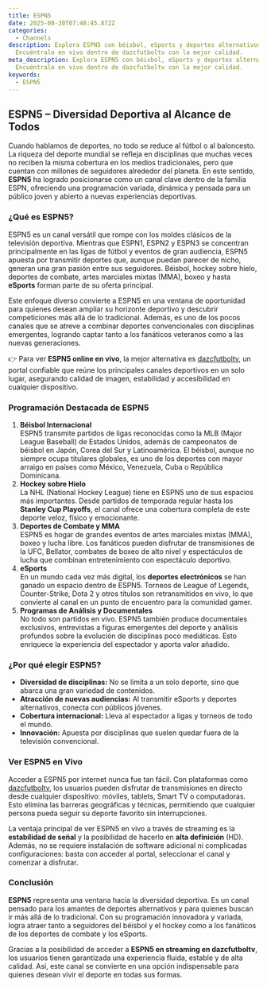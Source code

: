 ```yaml
---
title: ESPN5
date: 2025-08-30T07:48:45.872Z
categories:
  - Channels
description: Explora ESPN5 con béisbol, eSports y deportes alternativos.
  Encuéntralo en vivo dentro de dazcfutboltv con la mejor calidad.
meta_description: Explora ESPN5 con béisbol, eSports y deportes alternativos.
  Encuéntralo en vivo dentro de dazcfutboltv con la mejor calidad.
keywords:
  - ESPN5
---
```

<!--StartFragment-->

## ESPN5 – Diversidad Deportiva al Alcance de Todos

Cuando hablamos de deportes, no todo se reduce al fútbol o al baloncesto. La riqueza del deporte mundial se refleja en disciplinas que muchas veces no reciben la misma cobertura en los medios tradicionales, pero que cuentan con millones de seguidores alrededor del planeta. En este sentido, **ESPN5** ha logrado posicionarse como un canal clave dentro de la familia ESPN, ofreciendo una programación variada, dinámica y pensada para un público joven y abierto a nuevas experiencias deportivas.

### ¿Qué es ESPN5?

ESPN5 es un canal versátil que rompe con los moldes clásicos de la televisión deportiva. Mientras que ESPN1, ESPN2 y ESPN3 se concentran principalmente en las ligas de fútbol y eventos de gran audiencia, ESPN5 apuesta por transmitir deportes que, aunque puedan parecer de nicho, generan una gran pasión entre sus seguidores. Béisbol, hockey sobre hielo, deportes de combate, artes marciales mixtas (MMA), boxeo y hasta **eSports** forman parte de su oferta principal.

Este enfoque diverso convierte a ESPN5 en una ventana de oportunidad para quienes desean ampliar su horizonte deportivo y descubrir competiciones más allá de lo tradicional. Además, es uno de los pocos canales que se atreve a combinar deportes convencionales con disciplinas emergentes, logrando captar tanto a los fanáticos veteranos como a las nuevas generaciones.

👉 Para ver **ESPN5 online en vivo**, la mejor alternativa es [dazcfutboltv](https://dazcfutboltv.me/), un portal confiable que reúne los principales canales deportivos en un solo lugar, asegurando calidad de imagen, estabilidad y accesibilidad en cualquier dispositivo.

### Programación Destacada de ESPN5

1. **Béisbol Internacional**\
   ESPN5 transmite partidos de ligas reconocidas como la MLB (Major League Baseball) de Estados Unidos, además de campeonatos de béisbol en Japón, Corea del Sur y Latinoamérica. El béisbol, aunque no siempre ocupa titulares globales, es uno de los deportes con mayor arraigo en países como México, Venezuela, Cuba o República Dominicana.
2. **Hockey sobre Hielo**\
   La NHL (National Hockey League) tiene en ESPN5 uno de sus espacios más importantes. Desde partidos de temporada regular hasta los **Stanley Cup Playoffs**, el canal ofrece una cobertura completa de este deporte veloz, físico y emocionante.
3. **Deportes de Combate y MMA**\
   ESPN5 es hogar de grandes eventos de artes marciales mixtas (MMA), boxeo y lucha libre. Los fanáticos pueden disfrutar de transmisiones de la UFC, Bellator, combates de boxeo de alto nivel y espectáculos de lucha que combinan entretenimiento con espectáculo deportivo.
4. **eSports**\
   En un mundo cada vez más digital, los **deportes electrónicos** se han ganado un espacio dentro de ESPN5. Torneos de League of Legends, Counter-Strike, Dota 2 y otros títulos son retransmitidos en vivo, lo que convierte al canal en un punto de encuentro para la comunidad gamer.
5. **Programas de Análisis y Documentales**\
   No todo son partidos en vivo. ESPN5 también produce documentales exclusivos, entrevistas a figuras emergentes del deporte y análisis profundos sobre la evolución de disciplinas poco mediáticas. Esto enriquece la experiencia del espectador y aporta valor añadido.

### ¿Por qué elegir ESPN5?

* **Diversidad de disciplinas:** No se limita a un solo deporte, sino que abarca una gran variedad de contenidos.
* **Atracción de nuevas audiencias:** Al transmitir eSports y deportes alternativos, conecta con públicos jóvenes.
* **Cobertura internacional:** Lleva al espectador a ligas y torneos de todo el mundo.
* **Innovación:** Apuesta por disciplinas que suelen quedar fuera de la televisión convencional.

### Ver ESPN5 en Vivo

Acceder a ESPN5 por internet nunca fue tan fácil. Con plataformas como [dazcfutboltv](https://dazcfutboltv.me/), los usuarios pueden disfrutar de transmisiones en directo desde cualquier dispositivo: móviles, tablets, Smart TV o computadoras. Esto elimina las barreras geográficas y técnicas, permitiendo que cualquier persona pueda seguir su deporte favorito sin interrupciones.

La ventaja principal de ver ESPN5 en vivo a través de streaming es la **estabilidad de señal** y la posibilidad de hacerlo en **alta definición** (HD). Además, no se requiere instalación de software adicional ni complicadas configuraciones: basta con acceder al portal, seleccionar el canal y comenzar a disfrutar.

### Conclusión

**ESPN5** representa una ventana hacia la diversidad deportiva. Es un canal pensado para los amantes de deportes alternativos y para quienes buscan ir más allá de lo tradicional. Con su programación innovadora y variada, logra atraer tanto a seguidores del béisbol y el hockey como a los fanáticos de los deportes de combate y los eSports.

Gracias a la posibilidad de acceder a **ESPN5 en streaming en dazcfutboltv**, los usuarios tienen garantizada una experiencia fluida, estable y de alta calidad. Así, este canal se convierte en una opción indispensable para quienes desean vivir el deporte en todas sus formas.

<!--EndFragment-->